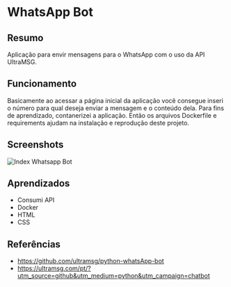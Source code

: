 # WhatsApp Bot

## Resumo
Aplicação para envir mensagens para o WhatsApp com o uso da API UltraMSG.

## Funcionamento
Basicamente ao acessar a página inicial da aplicação você consegue inseri o número para qual deseja enviar a mensagem e o conteúdo dela. Para fins de aprendizado, contanerizei a aplicação. Então os arquivos Dockerfile e requirements ajudam na instalação e reprodução deste projeto.

## Screenshots
![Index Whatsapp Bot](https://github.com/IagoMagalhaes23/WhatsApp-Bot/assets/65053026/ab1cb4a9-3495-412e-8196-576ddc9fe412)


## Aprendizados
- Consumi API
- Docker
- HTML
- CSS

## Referências
- https://github.com/ultramsg/python-whatsApp-bot
- https://ultramsg.com/pt/?utm_source=github&utm_medium=python&utm_campaign=chatbot
